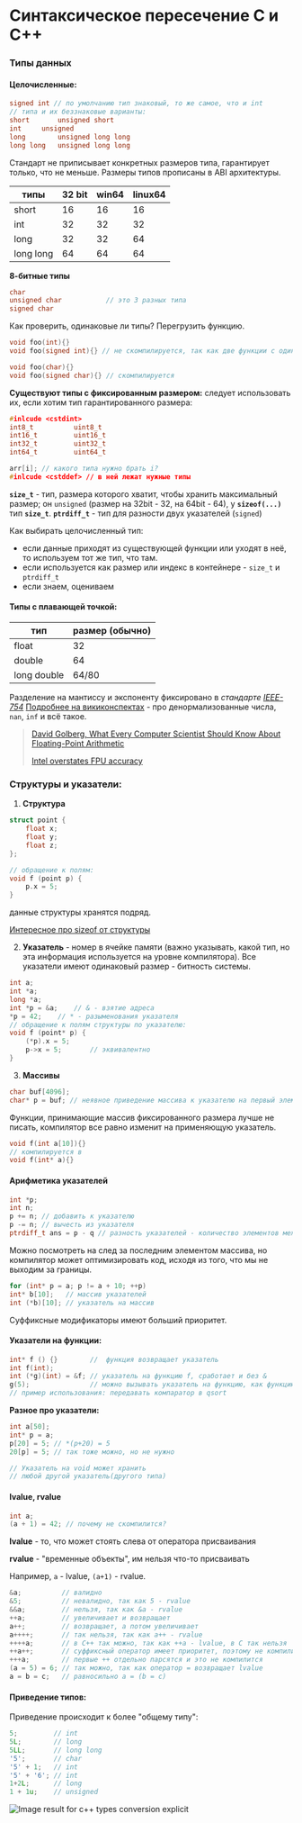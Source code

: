 # Синтаксическое пересечение C и C++
### Типы данных
#### Целочисленные:
```c++
signed int // по умолчанию тип знаковый, то же самое, что и int
// типа и их беззнаковые варианты:
short		unsigned short
int		unsigned
long		unsigned long long
long long	unsigned long long
```
Стандарт не приписывает конкретных размеров типа, гарантирует только, что не меньше. Размеры типов прописаны в ABI архитектуры.

|типы|32 bit|win64|linux64|
|------|-----|----|---|
|short|16|16|16|
|int|32|32|32|
|long|32|32|64|
|long long|64|64|64|
**8-битные типы**

```c++
char
unsigned char			// это 3 разных типа
signed char
```
Как проверить, одинаковые ли типы? Перегрузить функцию.

````c++
void foo(int){}
void foo(signed int){} // не скомпилируется, так как две функции с одинаковой сигнатурой
````
````c++
void foo(char){}
void foo(signed char){} // скомпилируется
````

**Существуют типы с фиксированным размером:**
следует использовать их, если хотим тип гарантированного размера:

```c++
#inlcude <cstdint>
int8_t			uint8_t
int16_t			uint16_t
int32_t			uint32_t
int64_t			uint64_t
```
```c++
arr[i]; // какого типа нужно брать i?
#inlcude <cstddef> // в ней лежат нужные типы
```

**`size_t`** - тип, размера которого хватит, чтобы хранить максимальный размер; он `unsigned` (размер на 32bit - 32, на 64bit - 64), у **`sizeof(...)`** тип **`size_t`**.
**`ptrdiff_t`** - тип для разности двух указателей (`signed`)

Как выбирать целочисленный тип:
* если данные приходят из существующей функции или уходят в неё, то используем тот же тип, что там.
* если  используется как размер или индекс в контейнере - `size_t` и `ptrdiff_t`
* если знаем, оцениваем

#### Типы с плавающей точкой:
|тип|размер (обычно)|
|--|--|
|float|32|
|double|64|
|long double|64/80|

Разделение на мантиссу и экспоненту фиксировано в _стандарте [IEEE-754](https://standards.ieee.org/standard/754-2019.html)_
[Подробнее на викиконспектах](https://neerc.ifmo.ru/wiki/index.php?title=%D0%9F%D1%80%D0%B5%D0%B4%D1%81%D1%82%D0%B0%D0%B2%D0%BB%D0%B5%D0%BD%D0%B8%D0%B5_%D0%B2%D0%B5%D1%89%D0%B5%D1%81%D1%82%D0%B2%D0%B5%D0%BD%D0%BD%D1%8B%D1%85_%D1%87%D0%B8%D1%81%D0%B5%D0%BB) - про денормализованные числа, `nan`, `inf` и всё такое.

>[David Golberg, What Every Computer Scientist Should Know About Floating-Point Arithmetic](https://www.itu.dk/~sestoft/bachelor/IEEE754_article.pdf)
>
>[Intel overstates FPU accuracy](http://notabs.org/fpuaccuracy/)

### Структуры и указатели:
1. **Структура**
```c++
struct point {
	float x;
	float y;
	float z;
};

// обращение к полям:
void f (point p) {
	p.x = 5;
}
```
данные структуры хранятся подряд.

[Интересное про sizeof от структуры](https://stackoverflow.com/questions/119123/why-isnt-sizeof-for-a-struct-equal-to-the-sum-of-sizeof-of-each-member)

2. **Указатель** - номер в ячейке памяти (важно указывать, какой тип, но эта информация используется на уровне компилятора). Все указатели имеют одинаковый размер - битность системы.
```c++
int a;
int *a;
long *a;
int *p = &a;	// & - взятие адреса
*p = 42;	// * - разыменования указателя
// обращение к полям структуры по указателю:
void f (point* p) {
	(*p).x = 5;
	p->x = 5;		// эквивалентно
}
```

3. **Массивы** 
```c++
char buf[4096];
char* p = buf; // неявное приведение массива к указателю на первый элемент
```
Функции, принимающие массив фиксированного размера лучше не писать, компилятор все равно изменит на применяющую указатель.

```c++ 
void f(int a[10]){}
// компилируется в 
void f(int* a){}
```

#### Арифметика указателей
```c++
int *p;
int n;
p += n; // добавить к указателю
p -= n; // вычесть из указателя
ptrdiff_t ans = p - q // разность указателей - количество элементов между ними (знаковое)
```
Можно посмотреть на след за последним элементом массива, но компилятор может оптимизировать код, исходя из того, что мы не выходим за границы.
```c++
for (int* p = a; p != a + 10; ++p)
int* b[10];   // массив указателей
int (*b)[10]; // указатель на массив
```
Суффиксные модификаторы имеют больший приоритет.

#### Указатели на функции:
```c++
int* f () {}        //  функция возвращает указатель
int f(int);
int (*g)(int) = &f; // указатель на функцию f, сработает и без &
g(5);               // можно вызывать указатель на функцию, как функцию. 
// пример использования: передавать компаратор в qsort
```

**Разное про указатели:**

```c++
int a[50];
int* p = a;
p[20] = 5; // *(p+20) = 5
20[p] = 5; // так тоже можно, но не нужно	

// Указатель на void может хранить 
// любой другой указатель(другого типа)
```

#### lvalue, rvalue

```c++
int a;
(a + 1) = 42; // почему не скомпилится?
```

**lvalue** - то, что может стоять слева от оператора присваивания

**rvalue** - "временные объекты", им нельзя что-то присваивать

Например, `a` - lvalue, `(a+1)` - rvalue.

```c++
&a;          // валидно
&5;          // невалидно, так как 5 - rvalue
&&a;         // нельзя, так как &a - rvalue
++a;         // увеличивает и возвращает
a++;         // возвращает, а потом увеличивает
a++++;       // так нельзя, так как a++ - rvalue
++++a;       // в C++ так можно, так как ++a - lvalue, в C так нельзя
++a++;       // суффиксный оператор имеет приоритет, поэтому не компилируется
+++a;        // первые ++ отдельно парсятся и это не компилится
(a = 5) = 6; // так можно, так как оператор = возвращает lvalue
a = b = c;   // равносильно a = (b = c)
```

#### Приведение типов:

Приведение происходит к более "общему типу":

```c++
5;         // int
5L;        // long
5LL;       // long long
'5';       // char
'5' + 1;   // int
'5' + '6'; // int
1+2L;      // long
1 + 1u;    // unsigned
```

![Image result for c++ types conversion explicit](https://www.cdn.geeksforgeeks.org/wp-content/uploads/Implicit-Type-Conversion-in-c.png)